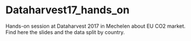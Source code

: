 # Dataharvest17_hands_on
Hands-on session at Dataharvest 2017 in Mechelen about EU CO2 market.
Find here the slides and the data split by country.
